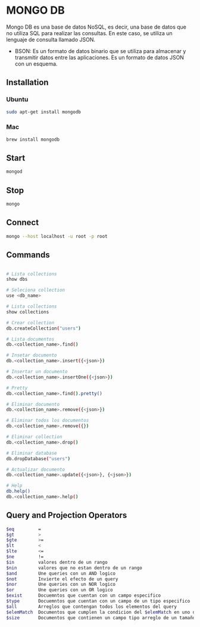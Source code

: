 # MONGO DB

Mongo DB es una base de datos NoSQL, es decir, una base de datos que no utiliza SQL para realizar las consultas. En este caso, se utiliza un lenguaje de consulta llamado JSON.

- BSON: Es un formato de datos binario que se utiliza para almacenar y transmitir datos entre las aplicaciones. Es un formato de datos JSON con un esquema.

## Installation

### Ubuntu

```bash
sudo apt-get install mongodb
```

### Mac

```bash
brew install mongodb
```

## Start

```bash
mongod
```

## Stop

```bash
mongo
```

## Connect

```bash
mongo --host localhost -u root -p root
```

## Commands

```bash

# Lista collections
show dbs

# Seleciona collection
use <db_name>

# Lista collections
show collections

# Crear collection
db.createCollection("users")

# Lista documentos
db.<collection_name>.find()

# Insetar documento
db.<collection_name>.insert({<json>})

# Insertar un documento 
db.<collection_name>.insertOne({<json>})

# Pretty
db.<collection_name>.find().pretty()

# Eliminar documento
db.<collection_name>.remove({<json>})

# Eliminar todos los documentos
db.<collection_name>.remove({})

# Eliminar collection
db.<collection_name>.drop()

# Eliminar database
db.dropDatabase("users")

# Actualizar documento
db.<collection_name>.update({<json>}, {<json>})

# Help
db.help()
db.<collection_name>.help()

```

## Query and Projection Operators

```bash
$eq         =
$gt         >
$gte        >=
$lt         <
$lte        <=
$ne         !=
$in         valores dentro de un rango
$nin        valores que no estan dentro de un rango
$and        Une queries con un AND logico
$not        Invierte el efecto de un query
$nor        Une queries con un NOR logico
$or         Une queries con un OR logico
$exist      Docuemntos que cuentan con un campo especifico
$type       Docuemntos que cuentan con un campo de un tipo especifico
$all        Arreglos que contengan todos los elementos del query
$elemMatch  Documentos que cumplen la condicion del $elemMatch en uno de sus elementos
$size       Documentos que contienen un campo tipo arreglo de un tamaño especifico.
```
